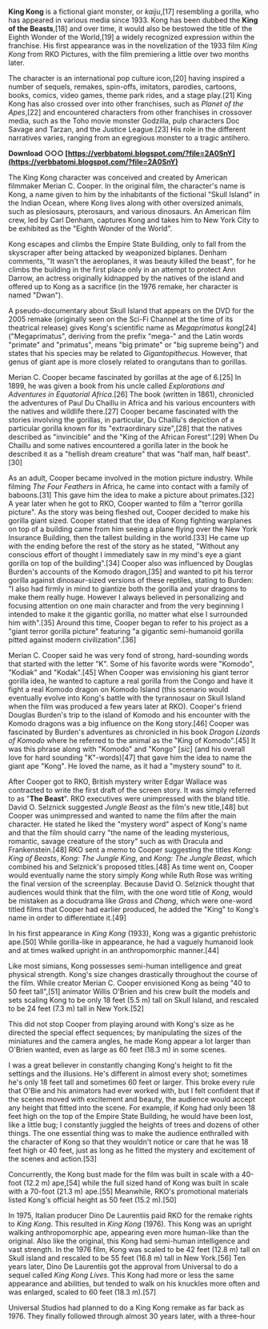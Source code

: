 
 
**King Kong** is a fictional giant monster, or *kaiju*,[17] resembling a gorilla, who has appeared in various media since 1933. Kong has been dubbed the **King of the Beasts**,[18] and over time, it would also be bestowed the title of the Eighth Wonder of the World,[19] a widely recognized expression within the franchise. His first appearance was in the novelization of the 1933 film *King Kong* from RKO Pictures, with the film premiering a little over two months later.
 
The character is an international pop culture icon,[20] having inspired a number of sequels, remakes, spin-offs, imitators, parodies, cartoons, books, comics, video games, theme park rides, and a stage play.[21] King Kong has also crossed over into other franchises, such as *Planet of the Apes*,[22] and encountered characters from other franchises in crossover media, such as the Toho movie monster Godzilla, pulp characters Doc Savage and Tarzan, and the Justice League.[23] His role in the different narratives varies, ranging from an egregious monster to a tragic antihero.
 
**Download ○○○ [https://verbbatomi.blogspot.com/?file=2A0SnY](https://verbbatomi.blogspot.com/?file=2A0SnY)**


 
The King Kong character was conceived and created by American filmmaker Merian C. Cooper. In the original film, the character's name is Kong, a name given to him by the inhabitants of the fictional "Skull Island" in the Indian Ocean, where Kong lives along with other oversized animals, such as plesiosaurs, pterosaurs, and various dinosaurs. An American film crew, led by Carl Denham, captures Kong and takes him to New York City to be exhibited as the "Eighth Wonder of the World".
 
Kong escapes and climbs the Empire State Building, only to fall from the skyscraper after being attacked by weaponized biplanes. Denham comments, "It wasn't the aeroplanes, it was beauty killed the beast", for he climbs the building in the first place only in an attempt to protect Ann Darrow, an actress originally kidnapped by the natives of the island and offered up to Kong as a sacrifice (in the 1976 remake, her character is named "Dwan").
 
A pseudo-documentary about Skull Island that appears on the DVD for the 2005 remake (originally seen on the Sci-Fi Channel at the time of its theatrical release) gives Kong's scientific name as *Megaprimatus kong*[24] ("Megaprimatus", deriving from the prefix "mega-" and the Latin words "primate" and "primatus", means "big primate" or "big supreme being") and states that his species may be related to *Gigantopithecus.* However, that genus of giant ape is more closely related to orangutans than to gorillas.
 
Merian C. Cooper became fascinated by gorillas at the age of 6.[25] In 1899, he was given a book from his uncle called *Explorations and Adventures in Equatorial Africa*.[26] The book (written in 1861), chronicled the adventures of Paul Du Chaillu in Africa and his various encounters with the natives and wildlife there.[27] Cooper became fascinated with the stories involving the gorillas, in particular, Du Chaillu's depiction of a particular gorilla known for its "extraordinary size",[28] that the natives described as "invincible" and the "King of the African Forest".[29] When Du Chaillu and some natives encountered a gorilla later in the book he described it as a "hellish dream creature" that was "half man, half beast".[30]
 
As an adult, Cooper became involved in the motion picture industry. While filming *The Four Feathers* in Africa, he came into contact with a family of baboons.[31] This gave him the idea to make a picture about primates.[32] A year later when he got to RKO, Cooper wanted to film a "terror gorilla picture". As the story was being fleshed out, Cooper decided to make his gorilla giant sized. Cooper stated that the idea of Kong fighting warplanes on top of a building came from him seeing a plane flying over the New York Insurance Building, then the tallest building in the world.[33] He came up with the ending before the rest of the story as he stated, "Without any conscious effort of thought I immediately saw in my mind's eye a giant gorilla on top of the building".[34] Cooper also was influenced by Douglas Burden's accounts of the Komodo dragon,[35] and wanted to pit his terror gorilla against dinosaur-sized versions of these reptiles, stating to Burden: "I also had firmly in mind to giantize both the gorilla and your dragons to make them really huge. However I always believed in personalizing and focusing attention on one main character and from the very beginning I intended to make it the gigantic gorilla, no matter what else I surrounded him with".[35] Around this time, Cooper began to refer to his project as a "giant terror gorilla picture" featuring "a gigantic semi-humanoid gorilla pitted against modern civilization".[36]

Merian C. Cooper said he was very fond of strong, hard-sounding words that started with the letter "K". Some of his favorite words were "Komodo", "Kodiak" and "Kodak".[45] When Cooper was envisioning his giant terror gorilla idea, he wanted to capture a real gorilla from the Congo and have it fight a real Komodo dragon on Komodo Island (this scenario would eventually evolve into Kong's battle with the tyrannosaur on Skull Island when the film was produced a few years later at RKO). Cooper's friend Douglas Burden's trip to the island of Komodo and his encounter with the Komodo dragons was a big influence on the Kong story.[46] Cooper was fascinated by Burden's adventures as chronicled in his book *Dragon Lizards of Komodo* where he referred to the animal as the "King of Komodo".[45] It was this phrase along with "Komodo" and "Kongo" [*sic*] (and his overall love for hard sounding "K"-words)[47] that gave him the idea to name the giant ape "Kong". He loved the name, as it had a "mystery sound" to it.
 
After Cooper got to RKO, British mystery writer Edgar Wallace was contracted to write the first draft of the screen story. It was simply referred to as "**The Beast**". RKO executives were unimpressed with the bland title. David O. Selznick suggested *Jungle Beast* as the film's new title,[48] but Cooper was unimpressed and wanted to name the film after the main character. He stated he liked the "mystery word" aspect of Kong's name and that the film should carry "the name of the leading mysterious, romantic, savage creature of the story" such as with Dracula and Frankenstein.[48] RKO sent a memo to Cooper suggesting the titles *Kong: King of Beasts*, *Kong: The Jungle King*, and *Kong: The Jungle Beast*, which combined his and Selznick's proposed titles.[48] As time went on, Cooper would eventually name the story simply *Kong* while Ruth Rose was writing the final version of the screenplay. Because David O. Selznick thought that audiences would think that the film, with the one word title of *Kong*, would be mistaken as a docudrama like *Grass* and *Chang*, which were one-word titled films that Cooper had earlier produced, he added the "King" to Kong's name in order to differentiate it.[49]
 
In his first appearance in *King Kong* (1933), Kong was a gigantic prehistoric ape.[50] While gorilla-like in appearance, he had a vaguely humanoid look and at times walked upright in an anthropomorphic manner.[44]
 
Like most simians, Kong possesses semi-human intelligence and great physical strength. Kong's size changes drastically throughout the course of the film. While creator Merian C. Cooper envisioned Kong as being "40 to 50 feet tall",[51] animator Willis O'Brien and his crew built the models and sets scaling Kong to be only 18 feet (5.5 m) tall on Skull Island, and rescaled to be 24 feet (7.3 m) tall in New York.[52]
 
This did not stop Cooper from playing around with Kong's size as he directed the special effect sequences; by manipulating the sizes of the miniatures and the camera angles, he made Kong appear a lot larger than O'Brien wanted, even as large as 60 feet (18.3 m) in some scenes.
 
I was a great believer in constantly changing Kong's height to fit the settings and the illusions. He's different in almost every shot; sometimes he's only 18 feet tall and sometimes 60 feet or larger. This broke every rule that O'Bie and his animators had ever worked with, but I felt confident that if the scenes moved with excitement and beauty, the audience would accept any height that fitted into the scene. For example, if Kong had only been 18 feet high on the top of the Empire State Building, he would have been lost, like a little bug; I constantly juggled the heights of trees and dozens of other things. The one essential thing was to make the audience enthralled with the character of Kong so that they wouldn't notice or care that he was 18 feet high or 40 feet, just as long as he fitted the mystery and excitement of the scenes and action.[53]
 
Concurrently, the Kong bust made for the film was built in scale with a 40-foot (12.2 m) ape,[54] while the full sized hand of Kong was built in scale with a 70-foot (21.3 m) ape.[55] Meanwhile, RKO's promotional materials listed Kong's official height as 50 feet (15.2 m).[50]
 
In 1975, Italian producer Dino De Laurentiis paid RKO for the remake rights to *King Kong*. This resulted in *King Kong* (1976). This Kong was an upright walking anthropomorphic ape, appearing even more human-like than the original. Also like the original, this Kong had semi-human intelligence and vast strength. In the 1976 film, Kong was scaled to be 42 feet (12.8 m) tall on Skull island and rescaled to be 55 feet (16.8 m) tall in New York.[56] Ten years later, Dino De Laurentiis got the approval from Universal to do a sequel called *King Kong Lives*. This Kong had more or less the same appearance and abilities, but tended to walk on his knuckles more often and was enlarged, scaled to 60 feet (18.3 m).[57]
 
Universal Studios had planned to do a King Kong remake as far back as 1976. They finally followed through almost 30 years later, with a three-hour 